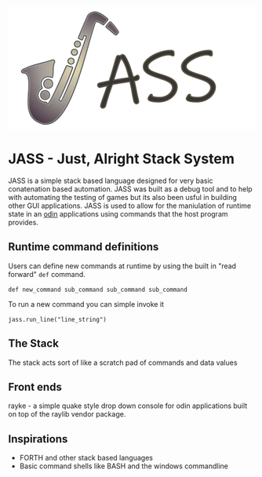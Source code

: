 ![jass logo](images/jass_full_logo.png)

# JASS - Just, Alright Stack System

JASS is a simple stack based language designed for very basic conatenation based automation.
JASS was built as a debug tool and to help with automating the testing of games but its also been usful in building other GUI applications.
JASS is used to allow for the maniulation of runtime state in an [odin](https://odin-lang.org/) applications using commands that the host program provides.



## Runtime command definitions
Users can define new commands at runtime by using the built in "read forward" `def` command.

```
def new_command sub_command sub_command sub_command
```

To run a new command you can simple invoke it
```
jass.run_line("line_string")
```

## The Stack
The stack acts sort of like a scratch pad of commands and data values

## Front ends

rayke - a simple quake style drop down console for odin applications built on top of the raylib vendor package.

## Inspirations
- FORTH and other stack based languages
- Basic command shells like BASH and the windows commandline